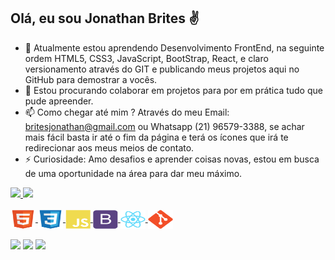 ## Olá, eu sou Jonathan Brites ✌

- 🌱 Atualmente estou aprendendo Desenvolvimento FrontEnd, na seguinte ordem HTML5, CSS3, JavaScript, BootStrap, React, e claro versionamento através do GIT e publicando meus projetos aqui no GitHub para demostrar a vocês.
- 👯 Estou procurando colaborar em projetos para por em prática tudo que pude apreender. 
- 📫 Como chegar até mim ? Através do meu Email: britesjonathan@gmail.com ou Whatsapp (21) 96579-3388, se achar mais fácil basta ir até o fim da página e terá os ícones que irá te redirecionar aos meus meios de contato.
- ⚡ Curiosidade: Amo desafios e aprender coisas novas, estou em busca de uma oportunidade na área para dar meu máximo.


<div>
  <a href="https://github.com/JonathanBrites">
  <img height="150em" src="https://github-readme-stats.vercel.app/api?username=JonathanBrites&show_icons=true&theme=dark&include_all_commits=true&count_private=true"/>
  <img height="150em" src="https://github-readme-stats.vercel.app/api/top-langs/?username=JonathanBrites&layout=compact&langs_count=7&theme=dark"/>
</div>
<div style="display: inline_block"><br>
  <img align="center" alt="Jonathan-HTML" height="30" width="40" src="https://raw.githubusercontent.com/devicons/devicon/master/icons/html5/html5-original.svg">
  <img align="center" alt="Jonathan-CSS" height="30" width="40" src="https://raw.githubusercontent.com/devicons/devicon/master/icons/css3/css3-original.svg">
  <img align="center" alt="Jonathan-Js" height="30" width="40" src="https://raw.githubusercontent.com/devicons/devicon/master/icons/javascript/javascript-plain.svg">
  <img align="center" alt="Jonathan-BootStrap" height="30" width="40" src="https://raw.githubusercontent.com/devicons/devicon/master/icons/bootstrap/bootstrap-plain.svg">
  <img align="center" alt="Jonathan-React" height="30" width="40" src="https://raw.githubusercontent.com/devicons/devicon/master/icons/react/react-original.svg">
  <img align="center" alt="Jonathan-Git" height="30" width="40" src="https://raw.githubusercontent.com/devicons/devicon/master/icons/git/git-plain.svg">  
</div>
  
</br>
 
<div>   
  <a href ="mailto:britesjonathan@gmail.com"><img src="https://img.shields.io/badge/Gmail-D14836?style=for-the-badge&logo=gmail&logoColor=white" target="_blank"></a>
  <a href="https://www.linkedin.com/in/jonathan-brites-16165215a/" target="_blank"><img src="https://img.shields.io/badge/-LinkedIn-%230077B5?style=for-the-badge&logo=linkedin&logoColor=white" target="_blank"></a>  
  <a href="https://api.whatsapp.com/send?phone=5521965793388" target="_blank"><img src="https://img.shields.io/badge/WhatsApp-25D366?style=for-the-badge&logo=whatsapp&logoColor=white" target="_blank"></a>  
</div>

